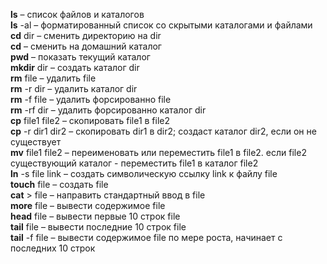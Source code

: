 **ls** – список файлов и каталогов  
**ls** -al – форматированный список со скрытыми каталогами и файлами  
**cd** dir – сменить директорию на dir  
**cd** – сменить на домашний каталог  
**pwd** – показать текущий каталог  
**mkdir** dir – создать каталог dir  
**rm** file – удалить file  
**rm** -r dir – удалить каталог dir  
**rm** -f file – удалить форсированно file  
**rm** -rf dir – удалить форсированно каталог dir  
**cp** file1 file2 – скопировать file1 в file2  
**cp** -r dir1 dir2 – скопировать dir1 в dir2; создаст каталог dir2, если он не существует  
**mv** file1 file2 – переименовать или переместить file1 в file2. если file2 существующий каталог - переместить file1 в каталог file2  
**ln** -s file link – создать символическую ссылку link к файлу file  
**touch** file – создать file  
**cat** > file – направить стандартный ввод в file  
**more** file – вывести содержимое file  
**head** file – вывести первые 10 строк file  
**tail** file – вывести последние 10 строк file  
**tail** -f file – вывести содержимое file по мере роста, начинает с последних 10 строк


